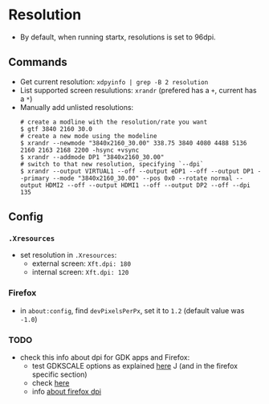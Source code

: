 # Resolution

- By default, when running startx, resolutions is set to 96dpi.

## Commands

- Get current resolution: `xdpyinfo | grep -B 2 resolution`
- List supported screen resulutions: `xrandr` (prefered has a `+`, current has a `*`)
- Manually add unlisted resolutions:
  ```
  # create a modline with the resolution/rate you want
  $ gtf 3840 2160 30.0
  # create a new mode using the modeline
  $ xrandr --newmode "3840x2160_30.00" 338.75 3840 4080 4488 5136 2160 2163 2168 2200 -hsync +vsync
  $ xrandr --addmode DP1 "3840x2160_30.00"
  # switch to that new resolution, specifying `--dpi`
  $ xrandr --output VIRTUAL1 --off --output eDP1 --off --output DP1 --primary --mode "3840x2160_30.00" --pos 0x0 --rotate normal --output HDMI2 --off --output HDMI1 --off --output DP2 --off --dpi 135
  ```
  
## Config

### `.Xresources`

- set resolution in `.Xresources`:
  - external screen: `Xft.dpi: 180`
  - internal screen: `Xft.dpi: 120`

### Firefox

- in `about:config`, find `devPixelsPerPx`, set it to `1.2` (default value was `-1.0`)

### TODO

- check this info about dpi for GDK apps and Firefox:
  - test GDKSCALE options as explained [here](https://wiki.archlinux.org/index.php/HiDPI#GDK_3.28GTK.2B_3.29) J
(and in the firefox specific section)
  - check [here](https://developer.gnome.org/gtk3/stable/gtk-x11.html)
  - info [about firefox dpi](https://wiki.debian.org/MonitorDPI)
